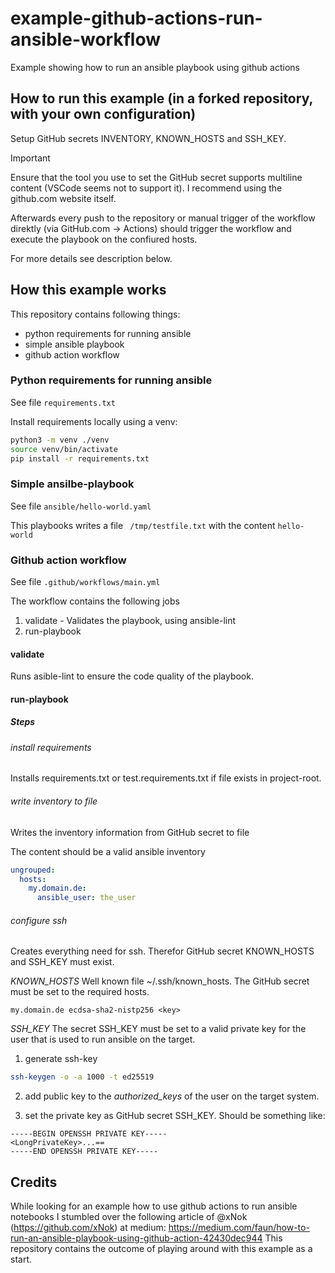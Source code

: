 # example-github-actions-run-ansible-workflow
Example showing how to run an ansible playbook using github actions

## How to run this example (in a forked repository, with your own configuration)
Setup GitHub secrets INVENTORY, KNOWN_HOSTS and SSH_KEY.


> [!IMPORTANT]  
> Ensure that the tool you use to set the GitHub secret supports multiline content (VSCode seems not to support it). 
> I recommend using the github.com website itself.

Afterwards every push to the repository or manual trigger of the workflow direktly (via GitHub.com -> Actions) should trigger the workflow and execute the playbook on the confiured hosts.

For more details see description below.

## How this example works

This repository contains following things:
- python requirements for running ansible
- simple ansible playbook 
- github action workflow

### Python requirements for running ansible
See file ``` requirements.txt ```

Install requirements locally using a venv:

``` bash
python3 -m venv ./venv
source venv/bin/activate
pip install -r requirements.txt
```

### Simple ansilbe-playbook
See file ``` ansible/hello-world.yaml ``` 

This playbooks writes a file ``` /tmp/testfile.txt``` with the content ``` hello-world ```

### Github action workflow
See file ``` .github/workflows/main.yml ``` 

The workflow contains the following jobs
1. validate - Validates the playbook, using ansible-lint
2. run-playbook

#### validate
Runs asible-lint to ensure the code quality of the playbook.

#### run-playbook

##### Steps

###### install requirements
Installs requirements.txt or test.requirements.txt if file exists in project-root.

###### write inventory to file
Writes the inventory information from GitHub secret to file

The content should be a valid ansible inventory

``` yaml
ungrouped:
  hosts:
    my.domain.de: 
      ansible_user: the_user
```

###### configure ssh
Creates everything need for ssh. Therefor GitHub secret KNOWN_HOSTS and SSH_KEY must exist.

*KNOWN_HOSTS*
Well known file ~/.ssh/known_hosts. The GitHub secret must be set to the required hosts.
```
my.domain.de ecdsa-sha2-nistp256 <key>
```

*SSH_KEY*
The secret SSH_KEY must be set to a valid private key for the user that is used to run ansible on the target.

1. generate ssh-key
``` bash 
ssh-keygen -o -a 1000 -t ed25519
```

2. add public key to the _authorized_keys_ of the user on the target system.

3. set the private key as GitHub secret SSH_KEY.
Should be something like:
``` 
-----BEGIN OPENSSH PRIVATE KEY-----
<LongPrivateKey>...==
-----END OPENSSH PRIVATE KEY-----
```


## Credits
While looking for an example how to use github actions to run ansible notebooks I stumbled over the following article of @xNok (https://github.com/xNok) at medium:
https://medium.com/faun/how-to-run-an-ansible-playbook-using-github-action-42430dec944
This repository contains the outcome of playing around with this example as a start.